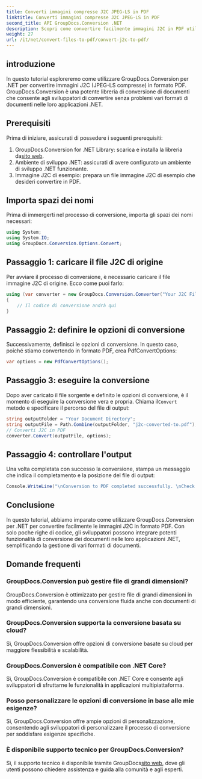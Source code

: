 ```yaml
---
title: Converti immagini compresse J2C JPEG-LS in PDF
linktitle: Converti immagini compresse J2C JPEG-LS in PDF
second_title: API GroupDocs.Conversion .NET
description: Scopri come convertire facilmente immagini J2C in PDF utilizzando GroupDocs.Conversion per .NET, semplificando il processo di gestione dei documenti.
weight: 27
url: /it/net/convert-files-to-pdf/convert-j2c-to-pdf/
---
```

## introduzione
In questo tutorial esploreremo come utilizzare GroupDocs.Conversion per .NET per convertire immagini J2C (JPEG-LS compresse) in formato PDF. GroupDocs.Conversion è una potente libreria di conversione di documenti che consente agli sviluppatori di convertire senza problemi vari formati di documenti nelle loro applicazioni .NET.
## Prerequisiti
Prima di iniziare, assicurati di possedere i seguenti prerequisiti:
1.  GroupDocs.Conversion for .NET Library: scarica e installa la libreria da[sito web](https://releases.groupdocs.com/conversion/net/).
2. Ambiente di sviluppo .NET: assicurati di avere configurato un ambiente di sviluppo .NET funzionante.
3. Immagine J2C di esempio: prepara un file immagine J2C di esempio che desideri convertire in PDF.

## Importa spazi dei nomi
Prima di immergerti nel processo di conversione, importa gli spazi dei nomi necessari:
```csharp
using System;
using System.IO;
using GroupDocs.Conversion.Options.Convert;
```
## Passaggio 1: caricare il file J2C di origine
Per avviare il processo di conversione, è necessario caricare il file immagine J2C di origine. Ecco come puoi farlo:
```csharp
using (var converter = new GroupDocs.Conversion.Converter("Your J2C File Path"))
{
    // Il codice di conversione andrà qui
}
```
## Passaggio 2: definire le opzioni di conversione
Successivamente, definisci le opzioni di conversione. In questo caso, poiché stiamo convertendo in formato PDF, crea PdfConvertOptions:
```csharp
var options = new PdfConvertOptions();
```
## Passaggio 3: eseguire la conversione
 Dopo aver caricato il file sorgente e definito le opzioni di conversione, è il momento di eseguire la conversione vera e propria. Chiama il`Convert` metodo e specificare il percorso del file di output:
```csharp
string outputFolder = "Your Document Directory";
string outputFile = Path.Combine(outputFolder, "j2c-converted-to.pdf");
// Converti J2C in PDF
converter.Convert(outputFile, options);
```
## Passaggio 4: controllare l'output
Una volta completata con successo la conversione, stampa un messaggio che indica il completamento e la posizione del file di output:
```csharp
Console.WriteLine("\nConversion to PDF completed successfully. \nCheck output in {0}", outputFolder);
```

## Conclusione
In questo tutorial, abbiamo imparato come utilizzare GroupDocs.Conversion per .NET per convertire facilmente le immagini J2C in formato PDF. Con solo poche righe di codice, gli sviluppatori possono integrare potenti funzionalità di conversione dei documenti nelle loro applicazioni .NET, semplificando la gestione di vari formati di documenti.
## Domande frequenti
### GroupDocs.Conversion può gestire file di grandi dimensioni?
GroupDocs.Conversion è ottimizzato per gestire file di grandi dimensioni in modo efficiente, garantendo una conversione fluida anche con documenti di grandi dimensioni.
### GroupDocs.Conversion supporta la conversione basata su cloud?
Sì, GroupDocs.Conversion offre opzioni di conversione basate su cloud per maggiore flessibilità e scalabilità.
### GroupDocs.Conversion è compatibile con .NET Core?
Sì, GroupDocs.Conversion è compatibile con .NET Core e consente agli sviluppatori di sfruttarne le funzionalità in applicazioni multipiattaforma.
### Posso personalizzare le opzioni di conversione in base alle mie esigenze?
Sì, GroupDocs.Conversion offre ampie opzioni di personalizzazione, consentendo agli sviluppatori di personalizzare il processo di conversione per soddisfare esigenze specifiche.
### È disponibile supporto tecnico per GroupDocs.Conversion?
Sì, il supporto tecnico è disponibile tramite GroupDocs[sito web](https://forum.groupdocs.com/c/conversion/11), dove gli utenti possono chiedere assistenza e guida alla comunità e agli esperti.